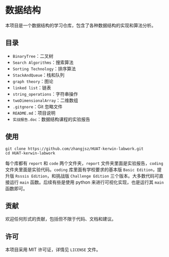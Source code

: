 # 数据结构

本项目是一个数据结构的学习仓库，包含了各种数据结构的实现和算法分析。

## 目录

- `BinaryTree`：二叉树
- `Search Algorithms`：搜索算法
- `Sorting Technology`：排序算法
- `StackAndQueue`：栈和队列
- `graph theory`：图论
- `linked list`：链表
- `string_operations`：字符串操作
- `twoDimensionalArray`：二维数组
- `.gitgnore`：Git 忽略文件
- `README.md`：项目说明
- `实战报告.doc`：数据结构课程的实验报告

## 使用

```
git clone https://github.com/zhangjsz/HUAT-kerwin-labwork.git
cd HUAT-kerwin-labwork
```
每个库都有 `report` 和 `code` 两个文件夹，`report` 文件夹里面是实验报告，`coding` 文件夹里面是实验代码。`coding` 库里面有学校要求的基本版 `Basic Edition`，提升版 `Rsssis Edition`，和挑战版 `Challenge Edition` 三个版本。大多数代码可直接运行 `main` 函数。后续有些是使用 python 来进行可视化实现，也是运行其 `main` 函数即可。
## 贡献

欢迎任何形式的贡献，包括但不限于代码、文档和建议。

## 许可

本项目采用 MIT 许可证，详情见 `LICENSE` 文件。
